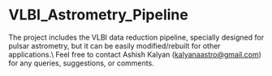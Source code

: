 # VLBI_Astrometry_Pipeline
The project includes the VLBI data reduction pipeline, specially designed for pulsar astrometry, but it can be easily modified/rebuilt for other applications.\\
Feel free to contact Ashish Kalyan (kalyanaastro@gmail.com) for any queries, suggestions, or comments.
